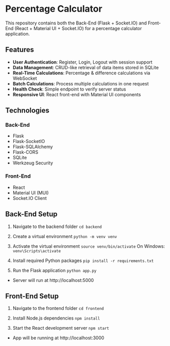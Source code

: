 # Percentage Calculator 
This repository contains both the Back-End (Flask + Socket.IO) and Front-End (React + Material UI + Socket.IO) for a percentage calculator application.

## Features
- **User Authentication**: Register, Login, Logout with session support
- **Data Management**: CRUD-like retrieval of data items stored in SQLite
- **Real-Time Calculations**: Percentage & difference calculations via WebSocket
- **Batch Calculations**: Process multiple calculations in one request
- **Health Check**: Simple endpoint to verify server status
- **Responsive UI**: React front-end with Material UI components

## Technologies
### Back-End
- Flask
- Flask-SocketIO
- Flask-SQLAlchemy
- Flask-CORS
- SQLite
- Werkzeug Security

### Front-End
- React
- Material UI (MUI)
- Socket.IO Client

## Back-End Setup
1. Navigate to the backend folder
`cd backend`

2. Create a virtual environment
`python -m venv venv`

3. Activate the virtual environment
`source venv/bin/activate`   On Windows: `venv\Scripts\activate`

4. Install required Python packages
`pip install -r requirements.txt`

5. Run the Flask application
`python app.py`
- Server will run at http://localhost:5000

## Front-End Setup
1. Navigate to the frontend folder
`cd frontend`

2. Install Node.js dependencies
`npm install`

3. Start the React development server
`npm start`
- App will be running at http://localhost:3000
